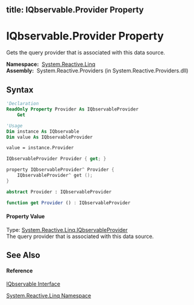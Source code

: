 title: IQbservable.Provider Property
---
# IQbservable.Provider Property

Gets the query provider that is associated with this data source.

**Namespace:**  [System.Reactive.Linq](System.Reactive.Linq/System.Reactive.Linq)  
**Assembly:**  System.Reactive.Providers (in System.Reactive.Providers.dll)

## Syntax

```vb
'Declaration
ReadOnly Property Provider As IQbservableProvider
    Get
```

```vb
'Usage
Dim instance As IQbservable
Dim value As IQbservableProvider

value = instance.Provider
```

```csharp
IQbservableProvider Provider { get; }
```

```c++
property IQbservableProvider^ Provider {
    IQbservableProvider^ get ();
}
```

```fsharp
abstract Provider : IQbservableProvider
```

```javascript
function get Provider () : IQbservableProvider
```

#### Property Value

Type: [System.Reactive.Linq.IQbservableProvider](IQbservableProvider/IQbservableProvider)  
The query provider that is associated with this data source.

## See Also

#### Reference

[IQbservable Interface](IQbservable/IQbservable)

[System.Reactive.Linq Namespace](System.Reactive.Linq/System.Reactive.Linq)
